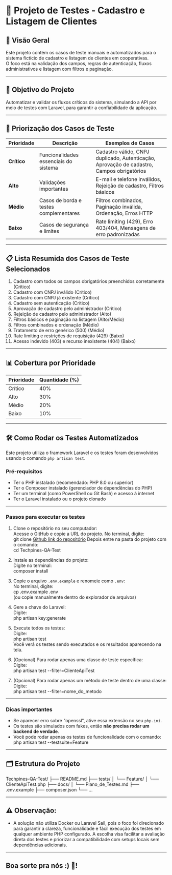 # 🧪 Projeto de Testes - Cadastro e Listagem de Clientes

## 📖 Visão Geral

Este projeto contém os casos de teste manuais e automatizados para o sistema fictício de cadastro e listagem de clientes em cooperativas.  
O foco está na validação dos campos, regras de autenticação, fluxos administrativos e listagem com filtros e paginação.

---

## 🎯 Objetivo do Projeto

Automatizar e validar os fluxos críticos do sistema, simulando a API por meio de testes com Laravel, para garantir a confiabilidade da aplicação.

---

## 🚦 Priorização dos Casos de Teste

| Prioridade | Descrição                                       | Exemplos de Casos                                                                      |
|------------|------------------------------------------------|----------------------------------------------------------------------------------------|
| **Crítico** | Funcionalidades essenciais do sistema          | Cadastro válido, CNPJ duplicado, Autenticação, Aprovação de cadastro, Campos obrigatórios |
| **Alto**    | Validações importantes                         | E-mail e telefone inválidos, Rejeição de cadastro, Filtros básicos                     |
| **Médio**   | Casos de borda e testes complementares         | Filtros combinados, Paginação inválida, Ordenação, Erros HTTP                          |
| **Baixo**   | Casos de segurança e limites                   | Rate limiting (429), Erro 403/404, Mensagens de erro padronizadas                      |

---

## 📋 Lista Resumida dos Casos de Teste Selecionados

1. Cadastro com todos os campos obrigatórios preenchidos corretamente (Crítico)  
2. Cadastro com CNPJ inválido (Crítico)  
3. Cadastro com CNPJ já existente (Crítico)  
4. Cadastro sem autenticação (Crítico)  
5. Aprovação de cadastro pelo administrador (Crítico)  
6. Rejeição de cadastro pelo administrador (Alto)  
7. Filtros básicos e paginação na listagem (Alto/Médio)  
8. Filtros combinados e ordenação (Médio)  
9. Tratamento de erro genérico (500) (Médio)  
10. Rate limiting e restrições de requisição (429) (Baixo)  
11. Acesso indevido (403) e recurso inexistente (404) (Baixo)

---

## 📊 Cobertura por Prioridade

| Prioridade | Quantidade (%) |
|------------|----------------|
| Crítico    | 40%            |
| Alto       | 30%            |
| Médio      | 20%            |
| Baixo      | 10%            |

---

## 🛠️ Como Rodar os Testes Automatizados

Este projeto utiliza o framework Laravel e os testes foram desenvolvidos usando o comando `php artisan test`.

### Pré-requisitos

- Ter o PHP instalado (recomendado: PHP 8.0 ou superior)
- Ter o Composer instalado (gerenciador de dependências do PHP)
- Ter um terminal (como PowerShell ou Git Bash) e acesso à internet
- Ter o Laravel instalado ou o projeto clonado

---

### Passos para executar os testes

1. Clone o repositório no seu computador:  
   Acesse o GitHub e copie a URL do projeto. No terminal, digite:  
   git clone [Github link do repositório](https://github.com/QAMilenaTorres/Techpines-QA-Test.git)
   Depois entre na pasta do projeto com o comando:  
   cd Techpines-QA-Test

2. Instale as dependências do projeto:  
   Digite no terminal:  
   composer install

3. Copie o arquivo `.env.example` e renomeie como `.env`:  
   No terminal, digite:  
   cp .env.example .env  
   (ou copie manualmente dentro do explorador de arquivos)

4. Gere a chave do Laravel:  
   Digite:  
   php artisan key:generate

5. Execute todos os testes:  
   Digite:  
   php artisan test  
   Você verá os testes sendo executados e os resultados aparecendo na tela.

6. (Opcional) Para rodar apenas uma classe de teste específica:  
   Digite:  
   php artisan test --filter=ClienteApiTest

7. (Opcional) Para rodar apenas um método de teste dentro de uma classe:  
   Digite:  
   php artisan test --filter=nome_do_metodo

---

### Dicas importantes

- Se aparecer erro sobre "openssl", ative essa extensão no seu `php.ini`.
- Os testes são simulados com fakes, então **não precisa rodar um backend de verdade**.
- Você pode rodar apenas os testes de funcionalidade com o comando:  
  php artisan test --testsuite=Feature

---

## 🗂️ Estrutura do Projeto

Techpines-QA-Test/
├── README.md
├── tests/
│ └── Feature/
│ └── ClienteApiTest.php
├── docs/
│ └── Plano_de_Testes.md
├── .env.example
├── composer.json
└── ...

---

## ⚠️ Observação:
- A solução não utiliza Docker ou Laravel Sail, pois o foco foi direcionado para garantir a clareza, funcionalidade e fácil execução dos testes em qualquer ambiente PHP configurado. A escolha visa facilitar a avaliação direta dos testes e priorizar a compatibilidade com setups locais sem dependências adicionais.

---

## Boa sorte pra nós :) 🖤! ##
